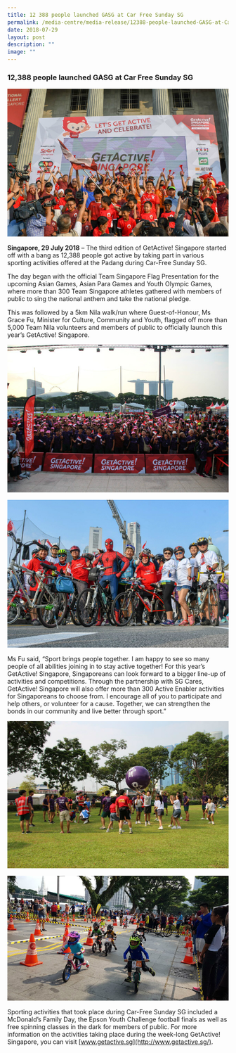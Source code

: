 ```yaml
---
title: 12 388 people launched GASG at Car Free Sunday SG
permalink: /media-centre/media-release/12388-people-launched-GASG-at-Car-Free-Sunday-SG/
date: 2018-07-29
layout: post
description: ""
image: ""
---
```

### **12,388 people launched GASG at Car Free Sunday SG**

![](/images/Media%20Centre/Media%20Release/2018/July/Minister%20Grace%20Fu%20and%20Speaker%20Tan%20Chuan%20Jin%20flags%20off%20Nila%20Walk%20with%20ActiveSG%20Football%20Academy.jpeg)

**Singapore, 29 July 2018** – The third edition of GetActive! Singapore started off with a bang as 12,388 people got active by taking part in various sporting activities offered at the Padang during Car-Free Sunday SG.

The day began with the official Team Singapore Flag Presentation for the upcoming Asian Games, Asian Para Games and Youth Olympic Games, where more than 300 Team Singapore athletes gathered with members of public to sing the national anthem and take the national pledge.

This was followed by a 5km Nila walk/run where Guest-of-Honour, Ms Grace Fu, Minister for Culture, Community and Youth, flagged off more than 5,000 Team Nila volunteers and members of public to officially launch this year’s GetActive! Singapore.

![](/images/Media%20Centre/Media%20Release/2018/July/Participants%20all%20ready%20for%20the%20Nila%20Walk.jpeg)

![](/images/Media%20Centre/Media%20Release/2018/July/Participants%20getting%20ready%20for%20the%20Olympic%20Day%20celebrations.jpeg)

Ms Fu said, “Sport brings people together. I am happy to see so many people of all abilities joining in to stay active together! For this year’s GetActive! Singapore, Singaporeans can look forward to a bigger line-up of activities and competitions. Through the partnership with SG Cares, GetActive! Singapore will also offer more than 300 Active Enabler activities for Singaporeans to choose from. I encourage all of you to participate and help others, or volunteer for a cause. Together, we can strengthen the bonds in our community and live better through sport.”

![](/images/Media%20Centre/Media%20Release/2018/July/Members%20of%20public%20trying%20out%20Kinball.jpeg)

![](/images/Media%20Centre/Media%20Release/2018/July/Kids%20participating%20in%20the%20Kids%20Strider%20Race.jpeg)

Sporting activities that took place during Car-Free Sunday SG included a McDonald’s Family Day, the Epson Youth Challenge football finals as well as free spinning classes in the dark for members of public. For more information on the activities taking place during the week-long GetActive! Singapore, you can visit [www.getactive.sg](http://www.getactive.sg/).